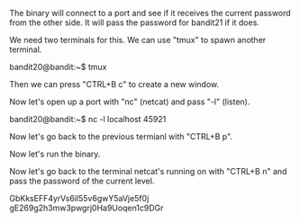The binary will connect to a port and see if it receives the current password
from the other side. It will pass the password for bandit21 if it does.

We need two terminals for this. We can use "tmux" to spawn another terminal.

bandit20@bandit:~$ tmux

Then we can press "CTRL+B c" to create a new window.

Now let's open up a port with "nc" (netcat) and pass "-l" (listen).

bandit20@bandit:~$ nc -l localhost 45921

Now let's go back to the previous termianl with "CTRL+B p".

Now let's run the binary.

Now let's go back to the terminal netcat's running on with "CTRL+B n" and pass
the password of the current level.

GbKksEFF4yrVs6il55v6gwY5aVje5f0j
gE269g2h3mw3pwgrj0Ha9Uoqen1c9DGr

